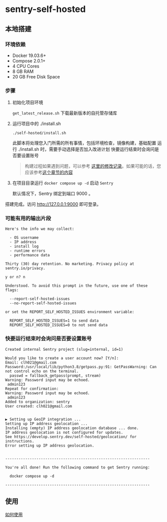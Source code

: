 # sentry-self-hosted

## 本地搭建

### 环境依赖
- Docker 19.03.6+
- Compose 2.0.1+
- 4 CPU Cores
- 8 GB RAM
- 20 GB Free Disk Space

### 步骤
1. 初始化项目环境

    `get_latest_release.sh` 下载最新版本的自托管存储库

2. 运行项目中的 ./install.sh

    `./self-hosted/install.sh`

    此脚本将处理您入门所需的所有事情，包括环境检查，镜像构建，基础配置
    运行 ./install.sh 时，需要手动选择是否加入改进计划
    快要运行结束时会询问是否要设置账号

    > 构建过程如果遇到问题，可以参考 [这里的修改记录](https://github.com/clh021/self-hosted/tree/23.10.1.localbuild)。如果可能的话，您应该参考[这个章节的内容](https://develop.sentry.dev/self-hosted/#installing-behind-a-proxy)

3. 在项目目录运行 `docker compose up -d` 启动 `Sentry`

    默认情况下，Sentry 绑定到端口 9000 。


搭建完成。访问 http://127.0.0.1:9000 即可登录。



### 可能有用的输出片段
```
Here's the info we may collect:

  - OS username
  - IP address
  - install log
  - runtime errors
  - performance data

Thirty (30) day retention. No marketing. Privacy policy at sentry.io/privacy.

y or n? n

Understood. To avoid this prompt in the future, use one of these flags:

  --report-self-hosted-issues
  --no-report-self-hosted-issues

or set the REPORT_SELF_HOSTED_ISSUES environment variable:

  REPORT_SELF_HOSTED_ISSUES=1 to send data
  REPORT_SELF_HOSTED_ISSUES=0 to not send data
```

### 快要运行结束时会询问是否要设置账号
```
Created internal Sentry project (slug=internal, id=1)

Would you like to create a user account now? [Y/n]:
Email: clh021@gmail.com
Password:/usr/local/lib/python3.8/getpass.py:91: GetPassWarning: Can not control echo on the terminal.
  passwd = fallback_getpass(prompt, stream)
Warning: Password input may be echoed.
 admin123
Repeat for confirmation:
Warning: Password input may be echoed.
 admin123
Added to organization: sentry
User created: clh021@gmail.com


▶ Setting up GeoIP integration ...
Setting up IP address geolocation ...
Installing (empty) IP address geolocation database ... done.
IP address geolocation is not configured for updates.
See https://develop.sentry.dev/self-hosted/geolocation/ for instructions.
Error setting up IP address geolocation.


-----------------------------------------------------------------

You're all done! Run the following command to get Sentry running:

  docker compose up -d

-----------------------------------------------------------------
```

## 使用

[如何使用](./HOW.md)